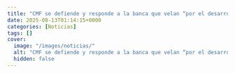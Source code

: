```yaml
---
title: "CMF se defiende y responde a la banca que velan “por el desarrollo de todo el mercado, no solo (por) el de una industria en particular”"
date: 2025-08-13T01:14:15+0000
categories: [Noticias]
tags: []
cover:
  image: "/images/noticias/"
  alt: "CMF se defiende y responde a la banca que velan “por el desarrollo de todo el mercado, no solo (por) el de una industria en particular”"
  hidden: false
---
```



